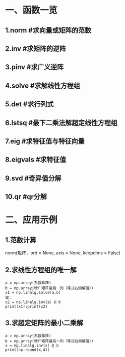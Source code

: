一、函数一览
======
  1.norm #求向量或矩阵的范数
  ---
  2.inv #求矩阵的逆阵
  ---
  3.pinv #求广义逆阵
  ---
  4.solve #求解线性方程组
  ---
  5.det #求行列式
  ---
  6.lstsq #最下二乘法解超定线性方程组
  ---
  7.eig #求特征值与特征向量
  ---
  8.eigvals #求特征值
  ---
  9.svd #奇异值分解
  ---
  10.qr #qr分解
  ---
二、应用示例
======
  1.范数计算
  ------
  norm(矩阵，ord = None, axis = None, keepdims = False)
  
  2.求线性方程组的唯一解
  ------
    a = np.array(系数矩阵)
    b = np.array(增广矩阵最后一列（等式右侧解值）)
    x1 = np.linalg.solve(a,b)
    或：
    x2 = np.linalg.inv(a) @ b
    print(x1);print(x2)
   
   3.求超定矩阵的最小二乘解
   -------
    a = np.array(系数矩阵)
    b = np.array(增广矩阵最后一列（等式右侧解值）)
    x = np.linalg.inv(a) @ b
    print(np.round(x,4))
